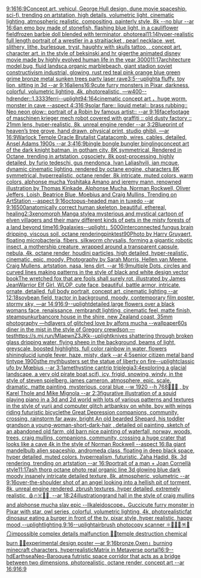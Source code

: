 [9:16](https://www.ebank.nz/aiartgenerator?category=9%3A16)[16:9](https://www.ebank.nz/aiartgenerator?category=16%3A9)[Concept art, vehicul, George Hull design, dune movie spaceship, sci-fi,  trending on artstation, high details, volumetric light, cinematic lighting, atmospheric realistic, compositing, painterly style, 8k --no blur --ar 16:6](https://www.ebank.nz/aiartgenerator?category=Concept%20art%2C%20vehicul%2C%20George%20Hull%20design%2C%20dune%20movie%20spaceship%2C%20sci-fi%2C%20%20trending%20on%20artstation%2C%20high%20details%2C%20volumetric%20light%2C%20cinematic%20lighting%2C%20atmospheric%20realistic%2C%20compositing%2C%20painterly%20style%2C%208k%20--no%20blur%20--ar%2016%3A6)[an emo boy made of stone](https://www.ebank.nz/aiartgenerator?category=an%20emo%20boy%20made%20of%20stone)[fish, flashing blue light, in a cauliflower field](https://www.ebank.nz/aiartgenerator?category=fish%2C%20flashing%20blue%20light%2C%20in%20a%20cauliflower%20field)[frozen barbie doll blended with terminator, photoreal](https://www.ebank.nz/aiartgenerator?category=frozen%20barbie%20doll%20blended%20with%20terminator%2C%20photoreal)[11:14](https://www.ebank.nz/aiartgenerator?category=11%3A14)[hyper-realistic full length portrait of a wrestler in a straitjacket ,  pearl necklace, wet, slithery, lithe, burlesque, tryst, haughty with skulls tattoo,  , concept art, character art, in the style of beksinski and hr giger](https://www.ebank.nz/aiartgenerator?category=hyper-realistic%20full%20length%20portrait%20of%20a%20wrestler%20in%20a%20straitjacket%20%2C%20%20pearl%20necklace%2C%20wet%2C%20slithery%2C%20lithe%2C%20burlesque%2C%20tryst%2C%20haughty%20with%20skulls%20tattoo%2C%20%20%2C%20concept%20art%2C%20character%20art%2C%20in%20the%20style%20of%20beksinski%20and%20hr%20giger)[the animated disney movie made by highly evolved human life in the year 3000](https://www.ebank.nz/aiartgenerator?category=the%20animated%20disney%20movie%20made%20by%20highly%20evolved%20human%20life%20in%20the%20year%203000)[11:17](https://www.ebank.nz/aiartgenerator?category=11%3A17)[architecture model,bug, fluid landsca,organic marble](https://www.ebank.nz/aiartgenerator?category=architecture%20model%2Cbug%2C%20fluid%20landsca%2Corganic%20marble)[beach, giant stadion soviet constructivism industrial, glowing, rust red teal pink orange blue green grime bronze metal sunken trees party laser rave](https://www.ebank.nz/aiartgenerator?category=beach%2C%20giant%20stadion%20soviet%20constructivism%20industrial%2C%20glowing%2C%20rust%20red%20teal%20pink%20orange%20blue%20green%20grime%20bronze%20metal%20sunken%20trees%20party%20laser%20rave)[3:5](https://www.ebank.nz/aiartgenerator?category=3%3A5)[--uplight](https://www.ebank.nz/aiartgenerator?category=--uplight)[a fluffy, toy lion, sitting  in 3d --ar 9:16](https://www.ebank.nz/aiartgenerator?category=a%20fluffy%2C%20toy%20lion%2C%20sitting%20%20in%203d%20--ar%209%3A16)[aliens](https://www.ebank.nz/aiartgenerator?category=aliens)[16:9](https://www.ebank.nz/aiartgenerator?category=16%3A9)[cute furry monsters in Pixar, darkness, colorful, volumetric lighting, 4k, photorealistic, —w400](https://www.ebank.nz/aiartgenerator?category=cute%20furry%20monsters%20in%20Pixar%2C%20darkness%2C%20colorful%2C%20volumetric%20lighting%2C%204k%2C%20photorealistic%2C%20%E2%80%94w400)[--hd](https://www.ebank.nz/aiartgenerator?category=--hd)[render::1.3333](https://www.ebank.nz/aiartgenerator?category=render%3A%3A1.3333)[ferri](https://www.ebank.nz/aiartgenerator?category=ferri)[--uplight](https://www.ebank.nz/aiartgenerator?category=--uplight)[94:164](https://www.ebank.nz/aiartgenerator?category=94%3A164)[cinematic concept art ，huge worm, monster in cave  --aspect 4:3](https://www.ebank.nz/aiartgenerator?category=cinematic%20concept%20art%20%EF%BC%8Chuge%20worm%2C%20monster%20in%20cave%20%20--aspect%204%3A3)[16:9](https://www.ebank.nz/aiartgenerator?category=16%3A9)[solar flare:: liquid metal:: brass rubbing:: Neo neon glow::  portrait of a Robin by famous artist:: --ar 9:16](https://www.ebank.nz/aiartgenerator?category=solar%20flare%3A%3A%20liquid%20metal%3A%3A%20brass%20rubbing%3A%3A%20Neo%20neon%20glow%3A%3A%20%20portrait%20of%20a%20Robin%20by%20famous%20artist%3A%3A%20--ar%209%3A16)[face](https://www.ebank.nz/aiartgenerator?category=face)[footage of maschinen krieger mech robot covered with graffiti :: old dusty factory :: 21mm lens, hyper-realistic, 8k, unreal engine render --ar 3:2](https://www.ebank.nz/aiartgenerator?category=footage%20of%20maschinen%20krieger%20mech%20robot%20covered%20with%20graffiti%20%3A%3A%20old%20dusty%20factory%20%3A%3A%2021mm%20lens%2C%20hyper-realistic%2C%208k%2C%20unreal%20engine%20render%20--ar%203%3A2)[Blueprint of heaven’s tree grove, hand drawn, physical print, studio ghibli, —ar 16:9](https://www.ebank.nz/aiartgenerator?category=Blueprint%20of%20heaven%E2%80%99s%20tree%20grove%2C%20hand%20drawn%2C%20physical%20print%2C%20studio%20ghibli%2C%20%E2%80%94ar%2016%3A9)[Warlock Temple Oracle Brutalist Catatacomb, wires, cables, detailed, Ansel Adams 1900s --ar 3:4](https://www.ebank.nz/aiartgenerator?category=Warlock%20Temple%20Oracle%20Brutalist%20Catatacomb%2C%20wires%2C%20cables%2C%20detailed%2C%20Ansel%20Adams%201900s%20--ar%203%3A4)[16:9](https://www.ebank.nz/aiartgenerator?category=16%3A9)[bingle bongle bungler bingling](https://www.ebank.nz/aiartgenerator?category=bingle%20bongle%20bungler%20bingling)[concept art of the dark knight batman, in gotham city, 8K symmetrical, Rendered in Octane, trending in artstation, cgsociety, 8k post-processing, highly detailed, by furio tedeschi, gus mendonca, Ivan Laliashvili, ian mcque, dynamic cinematic lighting, rendered by octane engine, characters 8K symmetrical, hyperrealistic, octane render, 8k,intricate, muted colors, warm colors, alphonse mucha Yoshitaka Amano and jeremy mann, renowned illustration by Thomas Kinkade, Alphonse Mucha, Norman Rockwell, Oliver Jeffers, Loish, Beatrice Blue, Moebius and Craig Mullins, Trending on ArtStation --aspect 9:16](https://www.ebank.nz/aiartgenerator?category=concept%20art%20of%20the%20dark%20knight%20batman%2C%20in%20gotham%20city%2C%208K%20symmetrical%2C%20Rendered%20in%20Octane%2C%20trending%20in%20artstation%2C%20cgsociety%2C%208k%20post-processing%2C%20highly%20detailed%2C%20by%20furio%20tedeschi%2C%20gus%20mendonca%2C%20Ivan%20Laliashvili%2C%20ian%20mcque%2C%20dynamic%20cinematic%20lighting%2C%20rendered%20by%20octane%20engine%2C%20characters%208K%20symmetrical%2C%20hyperrealistic%2C%20octane%20render%2C%208k%2Cintricate%2C%20muted%20colors%2C%20warm%20colors%2C%20alphonse%20mucha%20Yoshitaka%20Amano%20and%20jeremy%20mann%2C%20renowned%20illustration%20by%20Thomas%20Kinkade%2C%20Alphonse%20Mucha%2C%20Norman%20Rockwell%2C%20Oliver%20Jeffers%2C%20Loish%2C%20Beatrice%20Blue%2C%20Moebius%20and%20Craig%20Mullins%2C%20Trending%20on%20ArtStation%20--aspect%209%3A16)[octopus-headed man in tuxedo --ar 9:16](https://www.ebank.nz/aiartgenerator?category=octopus-headed%20man%20in%20tuxedo%20--ar%209%3A16)[500](https://www.ebank.nz/aiartgenerator?category=500)[anatomically correct human skeleton, beautiful, ethereal, healing](https://www.ebank.nz/aiartgenerator?category=anatomically%20correct%20human%20skeleton%2C%20beautiful%2C%20ethereal%2C%20healing)[2:3](https://www.ebank.nz/aiartgenerator?category=2%3A3)[xenomorph Manga style](https://www.ebank.nz/aiartgenerator?category=xenomorph%20Manga%20style)[a mysterious and mystical cartoon of elven villagers and their many different kinds of pets in the misty forests of a land beyond time](https://www.ebank.nz/aiartgenerator?category=a%20mysterious%20and%20mystical%20cartoon%20of%20elven%20villagers%20and%20their%20many%20different%20kinds%20of%20pets%20in%20the%20misty%20forests%20of%20a%20land%20beyond%20time)[16:9](https://www.ebank.nz/aiartgenerator?category=16%3A9)[galaxies](https://www.ebank.nz/aiartgenerator?category=galaxies)[--uplight](https://www.ebank.nz/aiartgenerator?category=--uplight)[」](https://www.ebank.nz/aiartgenerator?category=%E3%80%8D)[5000](https://www.ebank.nz/aiartgenerator?category=5000)[interconnected fungus brain dripping, viscous soil, octane rendering](https://www.ebank.nz/aiartgenerator?category=interconnected%20fungus%20brain%20dripping%2C%20viscous%20soil%2C%20octane%20rendering)[pink](https://www.ebank.nz/aiartgenerator?category=pink)[test](https://www.ebank.nz/aiartgenerator?category=test)[90](https://www.ebank.nz/aiartgenerator?category=90)[Photo by Harry Gruyaert, floating microbacteria, fibers, silkworm chrysalis, forming a gigantic robotic insect, a mothership creature, wrapped around a transparent capsule, nebula, 4k, octane render, houdini particles, high detailed, hyper-realistic, cinematic, epic, moody, Photography by Sarah Morris, Hellen van Meene, Craig Mullens, artstation, nasa, lens dirt, --ar 16:9](https://www.ebank.nz/aiartgenerator?category=Photo%20by%20Harry%20Gruyaert%2C%20floating%20microbacteria%2C%20fibers%2C%20silkworm%20chrysalis%2C%20forming%20a%20gigantic%20robotic%20insect%2C%20a%20mothership%20creature%2C%20wrapped%20around%20a%20transparent%20capsule%2C%20nebula%2C%204k%2C%20octane%20render%2C%20houdini%20particles%2C%20high%20detailed%2C%20hyper-realistic%2C%20cinematic%2C%20epic%2C%20moody%2C%20Photography%20by%20Sarah%20Morris%2C%20Hellen%20van%20Meene%2C%20Craig%20Mullens%2C%20artstation%2C%20nasa%2C%20lens%20dirt%2C%20--ar%2016%3A9)[multiple Dots, circles and curved lines making patterns in the style of black and white design vector book](https://www.ebank.nz/aiartgenerator?category=multiple%20Dots%2C%20circles%20and%20curved%20lines%20making%20patterns%20in%20the%20style%20of%20black%20and%20white%20design%20vector%20book)[The wretched fox that are fools shall surely rot,  illustrated by James Jean](https://www.ebank.nz/aiartgenerator?category=The%20wretched%20fox%20that%20are%20fools%20shall%20surely%20rot%2C%20%20illustrated%20by%20James%20Jean)[Warrior Elf Girl, WLOP, cute face, beautiful, battle armor, intricate, ornate, detailed, full body portrait, concept art, cinematic lighting --ar 12:18](https://www.ebank.nz/aiartgenerator?category=Warrior%20Elf%20Girl%2C%20WLOP%2C%20cute%20face%2C%20beautiful%2C%20battle%20armor%2C%20intricate%2C%20ornate%2C%20detailed%2C%20full%20body%20portrait%2C%20concept%20art%2C%20cinematic%20lighting%20--ar%2012%3A18)[soybean field, tractor in background, moody, contemporary film poster, stormy sky, —ar 14:9](https://www.ebank.nz/aiartgenerator?category=soybean%20field%2C%20tractor%20in%20background%2C%20moody%2C%20contemporary%20film%20poster%2C%20stormy%20sky%2C%20%E2%80%94ar%2014%3A9)[16:9](https://www.ebank.nz/aiartgenerator?category=16%3A9)[--uplight](https://www.ebank.nz/aiartgenerator?category=--uplight)[detailed,](https://www.ebank.nz/aiartgenerator?category=detailed%2C)[large flowers over a black womans face, renaissance, rembrandt lighting, cinematic feel, matte finish, steampunk](https://www.ebank.nz/aiartgenerator?category=large%20flowers%20over%20a%20black%20womans%20face%2C%20renaissance%2C%20rembrandt%20lighting%2C%20cinematic%20feel%2C%20matte%20finish%2C%20steampunk)[urbancore house in the shire, new Zealand coast, 35mm photography —hd](https://www.ebank.nz/aiartgenerator?category=urbancore%20house%20in%20the%20shire%2C%20new%20Zealand%20coast%2C%2035mm%20photography%20%E2%80%94hd)[layers of glitched love by alfons mucha --wallpaper](https://www.ebank.nz/aiartgenerator?category=layers%20of%20glitched%20love%20by%20alfons%20mucha%20--wallpaper)[60s diner in the mist in the style of Gregory crewdson —test](https://www.ebank.nz/aiartgenerator?category=60s%20diner%20in%20the%20mist%20in%20the%20style%20of%20Gregory%20crewdson%20%E2%80%94test)[<https://s.mj.run/MIaewnZ3JKk>](https://www.ebank.nz/aiartgenerator?category=%3Chttps%3A//s.mj.run/MIaewnZ3JKk%3E)[--uplight](https://www.ebank.nz/aiartgenerator?category=--uplight)[knives shattering through broken glass dripping water, flying sheep in the background, beams of light, greyscale, boosted highlights, full color rainbow in water, flowers shining](https://www.ebank.nz/aiartgenerator?category=knives%20shattering%20through%20broken%20glass%20dripping%20water%2C%20flying%20sheep%20in%20the%20background%2C%20beams%20of%20light%2C%20greyscale%2C%20boosted%20highlights%2C%20full%20color%20rainbow%20in%20water%2C%20flowers%20shining)[lucid jungle fever, haze, misty, dark --ar 4:5](https://www.ebank.nz/aiartgenerator?category=lucid%20jungle%20fever%2C%20haze%2C%20misty%2C%20dark%20--ar%204%3A5)[senior citizen metal band tintype 1900s](https://www.ebank.nz/aiartgenerator?category=senior%20citizen%20metal%20band%20tintype%201900s)[the mythbusters set the statue of liberty on fire](https://www.ebank.nz/aiartgenerator?category=the%20mythbusters%20set%20the%20statue%20of%20liberty%20on%20fire)[--uplight](https://www.ebank.nz/aiartgenerator?category=--uplight)[classic ufo by Mœbius --ar 3:1](https://www.ebank.nz/aiartgenerator?category=classic%20ufo%20by%20M%C5%93bius%20--ar%203%3A1)[amethystine cantrip triplegia](https://www.ebank.nz/aiartgenerator?category=amethystine%20cantrip%20triplegia)[3:4](https://www.ebank.nz/aiartgenerator?category=3%3A4)[exploring a glacial landscape, a very old pirate boat,scifi, icy, frigid, snowing, windy, in the style of steven spielberg. james cameron. atmosphere, epic. scale. dramatic. matte painting, mysterious, coral blue --w 1920 --h 768](https://www.ebank.nz/aiartgenerator?category=exploring%20a%20glacial%20landscape%2C%20a%20very%20old%20pirate%20boat%2Cscifi%2C%20icy%2C%20frigid%2C%20snowing%2C%20windy%2C%20in%20the%20style%20of%20steven%20spielberg.%20james%20cameron.%20atmosphere%2C%20epic.%20scale.%20dramatic.%20matte%20painting%2C%20mysterious%2C%20coral%20blue%20--w%201920%20--h%20768)[🐸🌗🔥 , by Karel Thole and Mike Mignola --ar 2:3](https://www.ebank.nz/aiartgenerator?category=%F0%9F%90%B8%F0%9F%8C%97%F0%9F%94%A5%20%2C%20by%20Karel%20Thole%20and%20Mike%20Mignola%20--ar%202%3A3)[figurative illustration of a squid playing piano in a 3d and 2d world with lots of various patterns and textures in the style of yurij  and computer glitch art](https://www.ebank.nz/aiartgenerator?category=figurative%20illustration%20of%20a%20squid%20playing%20piano%20in%20a%203d%20and%202d%20world%20with%20lots%20of%20various%20patterns%20and%20textures%20in%20the%20style%20of%20yurij%20%20and%20computer%20glitch%20art)[banksy on white, boy with wings riding futuristic bicycle](https://www.ebank.nz/aiartgenerator?category=banksy%20on%20white%2C%20boy%20with%20wings%20riding%20futuristic%20bicycle)[the Great Depression  companions, community, crossing, rainstorm far away, bright An old bearded Shepard, his toddler grandson a young-woman-short-dark-hair , detailed oil painting, sketch of an abandoned old farm, old barn nice painting of waterfall, norway, woods, trees, craig mullins,  companions, community, crossing a huge crater that looks like a cave 4k in the style of Norman Rockwell --aspect 16:8](https://www.ebank.nz/aiartgenerator?category=the%20Great%20Depression%20%20companions%2C%20community%2C%20crossing%2C%20rainstorm%20far%20away%2C%20bright%20An%20old%20bearded%20Shepard%2C%20his%20toddler%20grandson%20a%20young-woman-short-dark-hair%20%2C%20detailed%20oil%20painting%2C%20sketch%20of%20an%20abandoned%20old%20farm%2C%20old%20barn%20nice%20painting%20of%20waterfall%2C%20norway%2C%20woods%2C%20trees%2C%20craig%20mullins%2C%20%20companions%2C%20community%2C%20crossing%20a%20huge%20crater%20that%20looks%20like%20a%20cave%204k%20in%20the%20style%20of%20Norman%20Rockwell%20--aspect%2016%3A8)[a giant mandelbulb alien spaceship, andromeda class, floating in deep black space, hyper detailed, muted colors, hyperrealism, futuristic, Zaha Hadid, 8k, 3d rendering, trending on artstation --ar 16:9](https://www.ebank.nz/aiartgenerator?category=a%20giant%20mandelbulb%20alien%20spaceship%2C%20andromeda%20class%2C%20floating%20in%20deep%20black%20space%2C%20hyper%20detailed%2C%20muted%20colors%2C%20hyperrealism%2C%20futuristic%2C%20Zaha%20Hadid%2C%208k%2C%203d%20rendering%2C%20trending%20on%20artstation%20--ar%2016%3A9)[portrait of a man +  Joan Cornellà style](https://www.ebank.nz/aiartgenerator?category=portrait%20of%20a%20man%20%2B%20%20Joan%20Cornell%C3%A0%20style)[11:17](https://www.ebank.nz/aiartgenerator?category=11%3A17)[ash thorp octane photo real organic line 3d glowing blue dark moody insanely intricate detailed texture, 8k, atmospheric, volumetric --ar 9:16](https://www.ebank.nz/aiartgenerator?category=ash%20thorp%20octane%20photo%20real%20organic%20line%203d%20glowing%20blue%20dark%20moody%20insanely%20intricate%20detailed%20texture%2C%208k%2C%20atmospheric%2C%20volumetric%20--ar%209%3A16)[over-the-shoulder shot of an angel looking into a hellish pit of torment, 8k, unreal engine rendered,  zbrush textures, hyper detailed,  extremely realistic,  🩸🔥☠️👿😱, --ar 18:24](https://www.ebank.nz/aiartgenerator?category=over-the-shoulder%20shot%20of%20an%20angel%20looking%20into%20a%20hellish%20pit%20of%20torment%2C%208k%2C%20unreal%20engine%20rendered%2C%20%20zbrush%20textures%2C%20hyper%20detailed%2C%20%20extremely%20realistic%2C%20%20%F0%9F%A9%B8%F0%9F%94%A5%E2%98%A0%EF%B8%8F%F0%9F%91%BF%F0%9F%98%B1%2C%20--ar%2018%3A24)[illustration](https://www.ebank.nz/aiartgenerator?category=illustration)[](https://www.ebank.nz/aiartgenerator?category=)[grand hall in the style of craig mullins and alphonse mucha slav epic --ll](https://www.ebank.nz/aiartgenerator?category=grand%20hall%20in%20the%20style%20of%20craig%20mullins%20and%20alphonse%20mucha%20slav%20epic%20--ll)[kaleidoscope，Gucci](https://www.ebank.nz/aiartgenerator?category=kaleidoscope%EF%BC%8CGucci)[cute furry monster in Pixar with star, owl series, colorful, volumetric lighting, 4k, photorealistic](https://www.ebank.nz/aiartgenerator?category=cute%20furry%20monster%20in%20Pixar%20with%20star%2C%20owl%20series%2C%20colorful%2C%20volumetric%20lighting%2C%204k%2C%20photorealistic)[fat dinosaur eating a burger in front of the tv, pixar style, hyper realistic, happy mood,](https://www.ebank.nz/aiartgenerator?category=fat%20dinosaur%20eating%20a%20burger%20in%20front%20of%20the%20tv%2C%20pixar%20style%2C%20hyper%20realistic%2C%20happy%20mood%2C)[--uplight](https://www.ebank.nz/aiartgenerator?category=--uplight)[lighting,](https://www.ebank.nz/aiartgenerator?category=lighting%2C)[9:16](https://www.ebank.nz/aiartgenerator?category=9%3A16)[--uplight](https://www.ebank.nz/aiartgenerator?category=--uplight)[airbrush photocopy scanner ⚛️💮🧮🎀🪅🧸🪞impossible complex details malfunction 🧊🧂temple destruction chemical burn 🪫🔌experimental design poster —ar 9:16](https://www.ebank.nz/aiartgenerator?category=airbrush%20photocopy%20scanner%20%E2%9A%9B%EF%B8%8F%F0%9F%92%AE%F0%9F%A7%AE%F0%9F%8E%80%F0%9F%AA%85%F0%9F%A7%B8%F0%9F%AA%9Eimpossible%20complex%20details%20malfunction%20%F0%9F%A7%8A%F0%9F%A7%82temple%20destruction%20chemical%20burn%20%F0%9F%AA%AB%F0%9F%94%8Cexperimental%20design%20poster%20%E2%80%94ar%209%3A16)[bronze,Oxen」](https://www.ebank.nz/aiartgenerator?category=bronze%2COxen%E3%80%8D)[burning minecraft characters, hyperrealistic](https://www.ebank.nz/aiartgenerator?category=burning%20minecraft%20characters%2C%20hyperrealistic)[Matrix in Metaverse portal](https://www.ebank.nz/aiartgenerator?category=Matrix%20in%20Metaverse%20portal)[16:9](https://www.ebank.nz/aiartgenerator?category=16%3A9)[--hd](https://www.ebank.nz/aiartgenerator?category=--hd)[Earthsea](https://www.ebank.nz/aiartgenerator?category=Earthsea)[Neo-Baroque](https://www.ebank.nz/aiartgenerator?category=Neo-Baroque)[a futristic space corridor that acts as a bridge between two dimensions, photorealistic, octane render, concept art --ar 16:9](https://www.ebank.nz/aiartgenerator?category=a%20futristic%20space%20corridor%20that%20acts%20as%20a%20bridge%20between%20two%20dimensions%2C%20photorealistic%2C%20octane%20render%2C%20concept%20art%20--ar%2016%3A9)[16:9](https://www.ebank.nz/aiartgenerator?category=16%3A9)